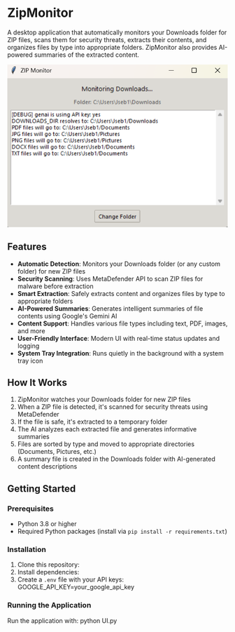 # ZipMonitor

A desktop application that automatically monitors your Downloads folder for ZIP files, scans them for security threats, extracts their contents, and organizes files by type into appropriate folders. ZipMonitor also provides AI-powered summaries of the extracted content.

![alt text](image-1.png)

## Features

- **Automatic Detection**: Monitors your Downloads folder (or any custom folder) for new ZIP files
- **Security Scanning**: Uses MetaDefender API to scan ZIP files for malware before extraction
- **Smart Extraction**: Safely extracts content and organizes files by type to appropriate folders
- **AI-Powered Summaries**: Generates intelligent summaries of file contents using Google's Gemini AI
- **Content Support**: Handles various file types including text, PDF, images, and more
- **User-Friendly Interface**: Modern UI with real-time status updates and logging
- **System Tray Integration**: Runs quietly in the background with a system tray icon

## How It Works

1. ZipMonitor watches your Downloads folder for new ZIP files
2. When a ZIP file is detected, it's scanned for security threats using MetaDefender
3. If the file is safe, it's extracted to a temporary folder
4. The AI analyzes each extracted file and generates informative summaries
5. Files are sorted by type and moved to appropriate directories (Documents, Pictures, etc.)
6. A summary file is created in the Downloads folder with AI-generated content descriptions

## Getting Started

### Prerequisites

- Python 3.8 or higher
- Required Python packages (install via `pip install -r requirements.txt`)

### Installation

1. Clone this repository:
2. Install dependencies:
3. Create a `.env` file with your API keys:
GOOGLE_API_KEY=your_google_api_key

### Running the Application

Run the application with:
python UI.py
